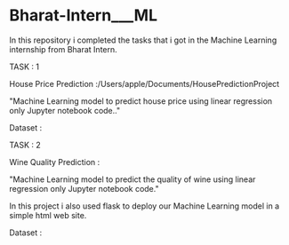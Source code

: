 # Bharat-Intern___ML

In this repository i completed the tasks that i got in the Machine Learning internship from Bharat Intern.

TASK : 1

House Price Prediction :/Users/apple/Documents/HousePredictionProject

"Machine Learning model to predict house price using linear regression only Jupyter notebook code.."

Dataset :

TASK : 2

Wine Quality Prediction :

"Machine Learning model to predict the quality of wine using linear regression only Jupyter notebook code."

In this project i also used flask to deploy our Machine Learning model in a simple html web site.

Dataset :
